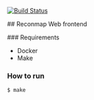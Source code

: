 
[![Build Status](https://travis-ci.org/reconmap/web-frontend.svg?branch=master)](https://travis-ci.org/reconmap/web-frontend)

## Reconmap Web frontend

### Requirements

- Docker
- Make

### How to run

```sh
$ make
```

